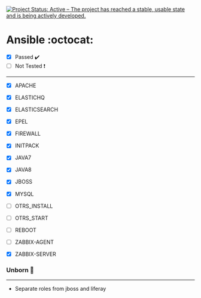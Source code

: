 [![Project Status: Active – The project has reached a stable, usable state and is being actively developed.](https://www.repostatus.org/badges/latest/active.svg)](https://www.repostatus.org/#active)
# Ansible  :octocat:
- [x] Passed  :heavy_check_mark:
- [ ] Not Tested  :heavy_exclamation_mark:
-------------------
- [x] APACHE
- [x] ELASTICHQ
- [x] ELASTICSEARCH 
- [x] EPEL          
- [x] FIREWALL      
- [x] INITPACK     
- [x] JAVA7         
- [x] JAVA8
- [x] JBOSS
- [x] MYSQL        
- [ ] OTRS_INSTALL
- [ ] OTRS_START
- [ ] REBOOT
- [ ] ZABBIX-AGENT
- [x] ZABBIX-SERVER 



### Unborn  :office:
-------------------
* Separate roles from jboss and liferay
